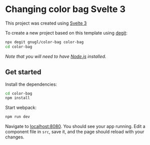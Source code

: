 # Changing color bag Svelte 3

This project was created using [Svelte 3]( https://github.com/sveltejs/template-webpack)

To create a new project based on this template using [degit](https://github.com/Rich-Harris/degit):

```bash
npx degit gnugl/color-bag color-bag
cd color-bag
```

*Note that you will need to have [Node.js](https://nodejs.org) installed.*

## Get started

Install the dependencies:

```bash
cd color-bag
npm install
```

Start webpack:

```bash
npm run dev
```

Navigate to [localhost:8080](http://localhost:8080). You should see your app running. Edit a component file in `src`, save it, and the page should reload with your changes.

